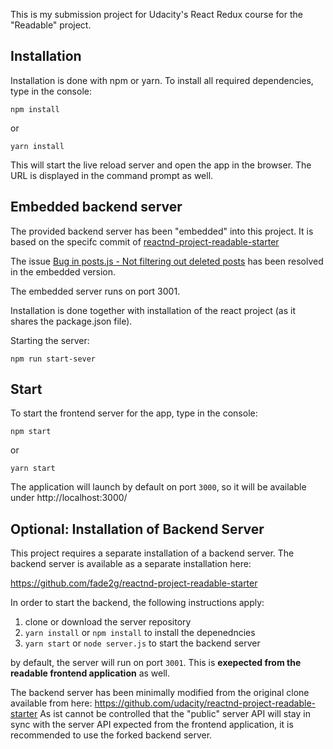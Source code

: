 This is my submission project for Udacity's React Redux course for the "Readable" project.
  
## Installation

Installation is done with npm or yarn. To install all required dependencies, type in the console:

`npm install`

or

`yarn install`

This will start the live reload server and open the app in the browser. The URL is displayed in the command prompt as well. 

## Embedded backend server
The provided backend server has been "embedded" into this project. It is based on the specifc commit of
[reactnd-project-readable-starter](https://github.com/udacity/reactnd-project-readable-starter/commit/c4a8fca02aa64a34601b6a737663483dee130893)

The issue [Bug in posts.js - Not filtering out deleted posts](https://github.com/udacity/reactnd-project-readable-starter/issues/7) has been resolved in the embedded version.

The embedded server runs on port 3001.

Installation is done together with installation of the react project (as it shares the package.json file).

Starting the server:

`npm run start-sever`


## Start
To start the frontend server for the app, type in the console:

`npm start`

or

`yarn start`

The application will launch by default on port `3000`, so it will be available under http://localhost:3000/ 

## Optional: Installation of Backend Server

This project requires a separate installation of a backend server. The backend server is available as a separate installation here:

https://github.com/fade2g/reactnd-project-readable-starter

In order to start the backend, the following instructions apply:

1. clone or download the server repository
1. `yarn install` or `npm install` to install the depenedncies
1. `yarn start` or `node server.js` to start the backend server

by default, the server will run on port `3001`. This is **exepected from the readable frontend application** as well.

The backend server has been minimally modified from the original clone available from here: https://github.com/udacity/reactnd-project-readable-starter  As ist cannot be controlled that the "public" server API will stay in sync with the server API expected from the frontend application, it is recommended to use the forked backend server. 

